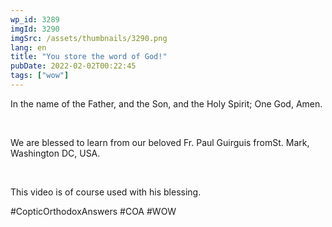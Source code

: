 ```yaml
---
wp_id: 3289
imgId: 3290
imgSrc: /assets/thumbnails/3290.png
lang: en
title: "You store the word of God!"
pubDate: 2022-02-02T00:22:45
tags: ["wow"]
---
```


<!-- page: 6 -->

<p>In the name of the Father, and the Son, and the Holy Spirit; One God, Amen.</p>
<p>&nbsp;</p>
<p>We are blessed to learn from our beloved Fr. Paul Guirguis fromSt. Mark, Washington DC, USA.</p>
<p>&nbsp;</p>
<p>This video is of course used with his blessing.</p>
<p>#CopticOrthodoxAnswers #COA #WOW</p>
